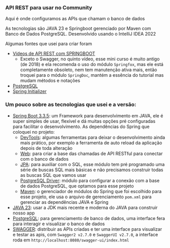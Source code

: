 ### API REST para usar no Community

Aqui é onde configuramos as APIs que chamam o banco de dados

As tecnologias são JAVA 23 e Springboot gerenciado por Maven com Banco de Dados PostgreSQL.
Desenvolvido usando o IntelliJ IDEA 2022

Algumas fontes que usei para criar foram
- [Vídeos de API REST com SPRINGBOOT](https://www.youtube.com/playlist?list=PL8iIphQOyG-D2FP9wkg12AavzmVRWEcnJ)
  - Exceto o Swagger, no quinto vídeo, esse mini curso é muito antigo (de 2018) e ela recomenda o uso do módulo `Springfox`, mas ele está completamente obsoleto, nem tem manutenção ativa mais, então troquei para o módulo `SpringDoc`, mantém a essência do tutorial mas mudam métodos e notações
- [PostgreSQL](https://hcode.com.br/blog/o-que-e-o-postgresql-instalando-e-criando-primeiro-banco-de-dados)
- [Spring Initializer](https://start.spring.io/)

### Um pouco sobre as tecnologias que usei e a versão:
- [Spring Boot 3.3.5](https://spring.io/projects/spring-boot): um Framework para desenvolvimento em JAVA, ele é super simples de usar, flexível e dá muitas opções pré configuradas para facilitar o desenvolvimento. As dependências do Spring que coloquei no projeto:
  - [DevTools](https://docs.spring.io/spring-boot/reference/using/devtools.html): algumas ferramentas para deixar o desenvolvimento ainda mais prático, por exemplo a ferramenta de auto reload da aplicação depois de toda alteração
  - [Web](https://docs.spring.io/spring-boot/reference/web/index.html): para criar a base das chamadas de API RESTful para conectar com o banco de dados
  - [JPA](https://spring.io/projects/spring-data-jpa): para auxiliar com o SQL, esse módulo tem pré programado uma série de buscas SQL mais básicas e não precisamos construir todas as buscas SQL que vamos usar
  - [PostgreSQL Driver](https://docs.spring.io/spring-cloud-dataflow/docs/1.1.2.RELEASE/reference/html/configuration-rdbms.html): módulo para configurar a conexão com a base de dados PostgreSQL, que optamos para esse projeto
  - [Maven](https://mvnrepository.com/artifact/org.springframework/spring-core): o gerenciador de módulos do Spring que foi escolhido para esse projeto, ele usa o arquivo de gerenciamento `pom.xml` para gerenciar as dependências JAVA e Spring
- [JAVA 23](https://www.oracle.com/br/java/technologies/downloads/): usar a JDK mais recente e moderna do JAVA para construir nosso app
- [PostgreSQL](https://www.postgresql.org/): para gerenciamento de banco de dados, uma interface fera para interagir e visualizar o banco de dados
- [SWAGGER](https://swagger.io/): distribuir as APIs criadas e ter uma interface para visualizar e testar as apis, com `Swagger2 v2.7.0` e `SwaggerUI v2.7.0`, a interface roda em `http://localhost:8080/swagger-ui/index.html`